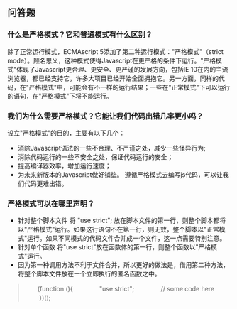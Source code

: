 ## 问答题
### 什么是严格模式？它和普通模式有什么区别？
除了正常运行模式，ECMAscript 5添加了第二种运行模式："严格模式"（strict mode）。顾名思义，这种模式使得Javascript在更严格的条件下运行。"严格模式"体现了Javascript更合理、更安全、更严谨的发展方向，包括IE 10在内的主流浏览器，都已经支持它，许多大项目已经开始全面拥抱它。另一方面，同样的代码，在"严格模式"中，可能会有不一样的运行结果；一些在"正常模式"下可以运行的语句，在"严格模式"下将不能运行。

### 我们为什么需要严格模式？它能让我们代码出错几率更小吗？
设立"严格模式"的目的，主要有以下几个：
- 消除Javascript语法的一些不合理、不严谨之处，减少一些怪异行为;
- 消除代码运行的一些不安全之处，保证代码运行的安全；
- 提高编译器效率，增加运行速度；
- 为未来新版本的Javascript做好铺垫。
遵循严格模式去编写js代码，可以让我们代码更难出错。

### 严格模式可以在哪里声明？
- 针对整个脚本文件
将 "use strict"; 放在脚本文件的第一行，则整个脚本都将以"严格模式"运行。如果这行语句不在第一行，则无效，整个脚本以"正常模式"运行。如果不同模式的代码文件合并成一个文件，这一点需要特别注意。
- 针对单个函数
将"use strict"放在函数体的第一行，则整个函数以"严格模式"运行。
- 因为第一种调用方法不利于文件合并，所以更好的做法是，借用第二种方法，将整个脚本文件放在一个立即执行的匿名函数之中。

>　　(function (){
>　　　　"use strict";
>　　　　// some code here
>　　 })();